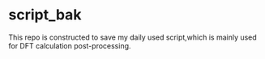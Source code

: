 # script_bak
This repo is constructed to save my daily used script,which is mainly used for DFT calculation post-processing.
